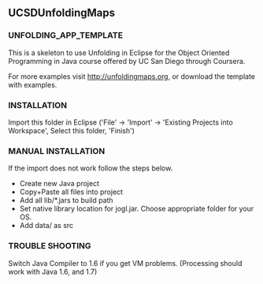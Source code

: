 ## UCSDUnfoldingMaps

### UNFOLDING_APP_TEMPLATE
This is a skeleton to use Unfolding in Eclipse for the Object Oriented Programming in Java course offered by 
UC San Diego through Coursera.

For more examples visit http://unfoldingmaps.org, or download the template with
examples.


### INSTALLATION

Import this folder in Eclipse ('File' -> 'Import' -> 'Existing Projects into
Workspace', Select this folder, 'Finish')


### MANUAL INSTALLATION

If the import does not work follow the steps below.

- Create new Java project
- Copy+Paste all files into project
- Add all lib/*.jars to build path
- Set native library location for jogl.jar. Choose appropriate folder for your OS.
- Add data/ as src


### TROUBLE SHOOTING

Switch Java Compiler to 1.6 if you get VM problems. (Processing should work with Java 1.6, and 1.7)




